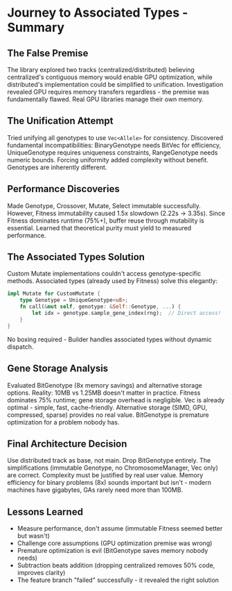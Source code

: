 # Journey to Associated Types - Summary

## The False Premise
The library explored two tracks (centralized/distributed) believing
centralized's contiguous memory would enable GPU optimization, while
distributed's implementation could be simplified to unification. Investigation
revealed GPU requires memory transfers regardless - the premise was
fundamentally flawed. Real GPU libraries manage their own memory.

## The Unification Attempt
Tried unifying all genotypes to use `Vec<Allele>` for consistency. Discovered fundamental 
incompatibilities: BinaryGenotype needs BitVec for efficiency, UniqueGenotype requires 
uniqueness constraints, RangeGenotype needs numeric bounds. Forcing uniformity added 
complexity without benefit. Genotypes are inherently different.

## Performance Discoveries  
Made Genotype, Crossover, Mutate, Select immutable successfully. However, Fitness immutability 
caused 1.5x slowdown (2.22s → 3.35s). Since Fitness dominates runtime (75%+), buffer reuse 
through mutability is essential. Learned that theoretical purity must yield to measured performance.

## The Associated Types Solution
Custom Mutate implementations couldn't access genotype-specific methods. Associated types 
(already used by Fitness) solve this elegantly:
```rust
impl Mutate for CustomMutate {
    type Genotype = UniqueGenotype<u8>;
    fn call(&mut self, genotype: &Self::Genotype, ...) {
        let idx = genotype.sample_gene_index(rng);  // Direct access!
    }
}
```
No boxing required - Builder handles associated types without dynamic dispatch.

## Gene Storage Analysis
Evaluated BitGenotype (8x memory savings) and alternative storage options. Reality: 10MB vs 
1.25MB doesn't matter in practice. Fitness dominates 75% runtime; gene storage overhead is 
negligible. Vec<T> is already optimal - simple, fast, cache-friendly. Alternative storage 
(SIMD, GPU, compressed, sparse) provides no real value. BitGenotype is premature optimization 
for a problem nobody has.

## Final Architecture Decision
Use distributed track as base, not main. Drop BitGenotype entirely. The simplifications 
(immutable Genotype, no ChromosomeManager, Vec<T> only) are correct. Complexity must be 
justified by real user value. Memory efficiency for binary problems (8x) sounds important 
but isn't - modern machines have gigabytes, GAs rarely need more than 100MB.

## Lessons Learned
- Measure performance, don't assume (immutable Fitness seemed better but wasn't)
- Challenge core assumptions (GPU optimization premise was wrong)
- Premature optimization is evil (BitGenotype saves memory nobody needs)
- Subtraction beats addition (dropping centralized removes 50% code, improves clarity)
- The feature branch "failed" successfully - it revealed the right solution
